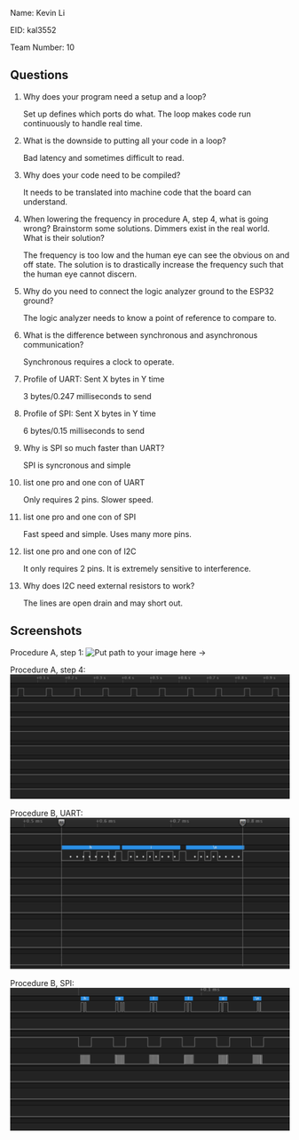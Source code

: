 Name: Kevin Li	

EID: kal3552

Team Number: 10

## Questions

1. Why does your program need a setup and a loop?

    Set up defines which ports do what. The loop makes code run continuously to handle real time.

2. What is the downside to putting all your code in a loop?

    Bad latency and sometimes difficult to read.

3. Why does your code need to be compiled?

    It needs to be translated into machine code that the board can understand.

4. When lowering the frequency in procedure A, step 4, what is going wrong? Brainstorm some solutions. Dimmers exist in the real world. What is their solution?

    The frequency is too low and the human eye can see the obvious on and off state. The solution is to drastically increase the frequency such that the human eye cannot discern.

5. Why do you need to connect the logic analyzer ground to the ESP32 ground?

    The logic analyzer needs to know a point of reference to compare to.

6. What is the difference between synchronous and asynchronous communication?

    Synchronous requires a clock to operate.

7. Profile of UART: Sent X bytes in Y time 

    3 bytes/0.247 milliseconds to send

8. Profile of SPI: Sent X bytes in Y time

    6 bytes/0.15 milliseconds to send

9. Why is SPI so much faster than UART?

    SPI is syncronous and simple

10. list one pro and one con of UART

    Only requires 2 pins. Slower speed.

11. list one pro and one con of SPI

    Fast speed and simple. Uses many more pins.

12. list one pro and one con of I2C

    It only requires 2 pins. It is extremely sensitive to interference.

13. Why does I2C need external resistors to work?

    The lines are open drain and may short out.

## Screenshots

Procedure A, step 1:
![Put path to your image here ->](img/FYDE1.png)

Procedure A, step 4:
![Put path to your image here ->](img/Uhoh.png)

Procedure B, UART:
![Put path to your image here ->](img/UART.png)

Procedure B, SPI:
![Put path to your image here ->](img/spi.png)

